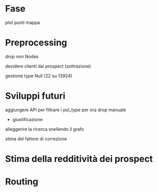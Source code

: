 # Fase
plot punti mappa

# Preprocessing 
drop non Nodes

devidere clienti dai prospect (sottrazione)

gestione type Null (22 su 13924)

# 

# Sviluppi futuri
aggiungere API per filtrare i poi_type
per ora drop manuale
- giustificazione

alleggerire la ricerca snellendo il grafo

stima del fattore di correzione

# Stima della redditività dei prospect

# Routing